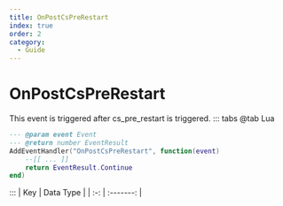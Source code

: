 ```yaml
---
title: OnPostCsPreRestart
index: true
order: 2
category:
  - Guide
---
```


# OnPostCsPreRestart
This event is triggered after cs_pre_restart is triggered.
::: tabs
@tab Lua
```lua
--- @param event Event
--- @return number EventResult
AddEventHandler("OnPostCsPreRestart", function(event)
    --[[ ... ]]
    return EventResult.Continue
end)
```

:::
| Key | Data Type |
| :-: | :-------: |